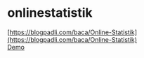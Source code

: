 # onlinestatistik
[https://blogpadli.com/baca/Online-Statistik](https://blogpadli.com/baca/Online-Statistik) <br />
[Demo](https://blogpadli.com/demo/onlinestatistik/)

